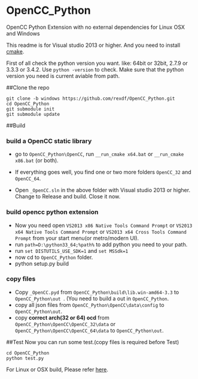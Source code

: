 # OpenCC_Python
OpenCC Python Extension with no external dependencies for Linux OSX and Windows

This readme is for Visual studio 2013 or higher. And you need to install [cmake](http://www.cmake.org).

First of all check the python version you want. like: 64bit or 32bit, 2.7.9 or 3.3.3 or 3.4.2. Use `python -version` to check. Make sure that the python version you need is current aviable from path.

##Clone the repo

    git clone -b windows https://github.com/rexdf/OpenCC_Python.git
    cd OpenCC_Python
    git submodule init
    git submodule update

##Build

### build a OpenCC static library
- go to `OpenCC_Python\OpenCC`, run `__run_cmake x64.bat` or `__run_cmake x86.bat` (or both).

- If everything goes well, you find one or two more folders `OpenCC_32` and `OpenCC_64`.

-  Open `_OpenCC.sln` in the above folder with Visual studio 2013 or higher. Change to Release and build. Close it now.

### build opencc python extension
- Now you need open `VS2013 x86 Native Tools Command Prompt` or `VS2013 x64 Native Tools Command Prompt` or `VS2013 x64 Cross Tools Command Prompt` from your start menu(or metro/modern UI).
- run `path=D:\python33_64;%path%` to add python you need to your path.
- run `set DISTUTILS_USE_SDK=1` and `set MSSdk=1`
- now cd to `OpenCC_Python` folder.
- python setup.py build

### copy files
- Copy `_OpenCC.pyd` from `OpenCC_Python\build\lib.win-amd64-3.3` to `OpenCC_Python\out	`. (You need to build a out in `OpenCC_Python`.
- copy all json files from `OpenCC_Python\OpenCC\data\config` to `OpenCC_Python\out`.
- copy **correct arch(32 or 64) ocd** from `OpenCC_Python\OpenCC\OpenCC_32\data` or `OpenCC_Python\OpenCC\OpenCC_64\data` to `OpenCC_Python\out`.

##Test
Now you can run some test.(copy files is required before Test)

    cd OpenCC_Python
    python test.py

For Linux or OSX build, Please refer [here](https://github.com/rexdf/OpenCC_Python/blob/master/README.md).